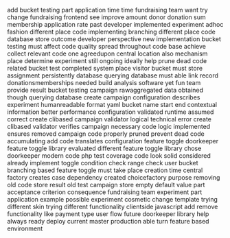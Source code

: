 add bucket testing part application time time fundraising team want try change fundraising frontend see improve amount donor donation sum membership application rate past developer implemented experiment adhoc fashion different place code implementing branching different place code database store outcome developer perspective new implementation bucket testing must affect code quality spread throughout code base achieve collect relevant code one agreedupon central location also mechanism place determine experiment still ongoing ideally help prune dead code related bucket test completed system place visitor bucket must store assignment persistently database querying database must able link record donationsmemberships needed build analysis software yet fun team provide result bucket testing campaign rawaggregated data obtained though querying database create campaign configuration describes experiment humanreadable format yaml bucket name start end contextual information better performance configuration validated runtime assumed correct create clibased campaign validator logical technical error create clibased validator verifies campaign necessary code logic implemented ensures removed campaign code properly pruned prevent dead code accumulating add code translates configuration feature toggle doorkeeper feature toggle library evaluated different feature toggle library chose doorkeeper modern code php test coverage code look solid considered already implement toggle condition check range check user bucket branching based feature toggle must take place creation time central factory creates case dependency created choicefactory purpose removing old code store result old test campaign store empty default value part acceptance criterion consequence fundraising team experiment part application example possible experiment cosmetic change template trying different skin trying different functionality clientside javascript add remove functionality like payment type user flow future doorkeeper library help always ready deploy current master production able turn feature based environment